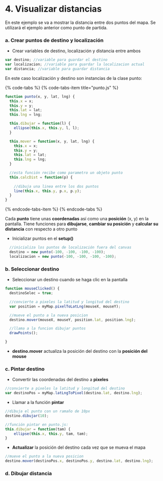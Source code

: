 # 4. Visualizar distancias

En este ejemplo se va a mostrar la distancia entre dos puntos del mapa. Se utilizará el ejemplo anterior como punto de partida.

### a. Crear puntos de destino y localización

* Crear variables de destino, localización y distancia entre ambos

```javascript
var destino; //variable para guardar el destino
var localizacion; //variable para guardar la localizacion actual
var distancia; //variable para guardar distancia
```

En este caso localización y destino son instancias de la clase punto: 

{% code-tabs %}
{% code-tabs-item title="punto.js" %}
```javascript
function punto(x, y, lat, lng) {
  this.x = x;
  this.y = y;
  this.lat = lat;
  this.lng = lng;

  this.dibujar = function(l) {
    ellipse(this.x, this.y, l, l);
  }

  this.mover = function(x, y, lat, lng) {
    this.x = x;
    this.y = y;
    this.lat = lat;
    this.lng = lng;
  }

  //esta función recibe como parametro un objeto punto
  this.calcDist = function(p) {
    
    //dibuja una linea entre los dos puntos
    line(this.x, this.y, p.x, p.y);
  }
}
```
{% endcode-tabs-item %}
{% endcode-tabs %}

Cada **punto** tiene unas **coordenadas** así como una **posición** \(x, y\) en la pantalla. Tiene funciones para **dibujarse**, **cambiar su posición** y **calcular su distancia** con respecto a otro punto

* Inicializar puntos en el **setup\(\)**

```javascript
  //inicializa los puntos de localización fuera del canvas
  destino = new punto(-100, -100, -100, -100);
  localizacion = new punto(-100, -100, -100, -100);
```

### b. Seleccionar destino

* Seleccionar un destino cuando se haga clic en la pantalla

```javascript
function mouseClicked() {
  destinoSelec = true;

  //convierte a pixeles la latitud y longitud del destino
  var position = myMap.pixelToLatLng(mouseX, mouseY);

  //mueve el punto a la nueva posicion
  destino.mover(mouseX, mouseY, position.lat, position.lng);

  //llama a la funcion dibujar puntos
  drawPoints();

}
```

* **destino.mover** actualiza la posición del destino con la **posición del mouse**

### c. Pintar destino

* Convertir las coordenadas del destino a **pixeles**

```javascript
//convierte a pixeles la latitud y longitud del destino
var destinoPos = myMap.latLngToPixel(destino.lat, destino.lng);
```

* Llamar a la función **pintar**

```javascript
//dibuja el punto con un ramaño de 10px
destino.dibujar(10);
```

```javascript
//función pintar en punto.js:
this.dibujar = function(tam) {
    ellipse(this.x, this.y, tam, tam);
}
```

* **Actualizar** la posición del destino cada vez que se mueva el mapa

```javascript
//mueve el punto a la nueva posicion
destino.mover(destinoPos.x, destinoPos.y, destino.lat, destino.lng);
```

### d. Dibujar distancia



